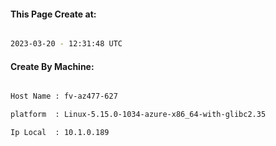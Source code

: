
   
#### This Page Create at:

```bash

2023-03-20 - 12:31:48 UTC

```

#### Create By Machine:

```bash

Host Name : fv-az477-627

platform  : Linux-5.15.0-1034-azure-x86_64-with-glibc2.35

Ip Local  : 10.1.0.189

```

